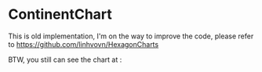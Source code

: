 # ContinentChart

This is old implementation, I'm on the way to improve the code, please refer to https://github.com/linhvovn/HexagonCharts

BTW, you still can see the chart at :

